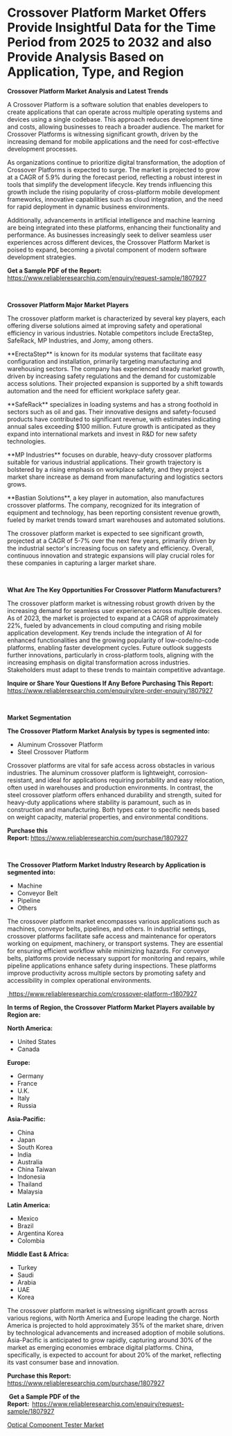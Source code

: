 <p><h1>Crossover Platform Market Offers Provide Insightful Data for the Time Period from 2025 to 2032 and also Provide Analysis Based on Application, Type, and Region</h1></p><p><strong>Crossover Platform Market Analysis and Latest Trends</strong></p>
<p><p>A Crossover Platform is a software solution that enables developers to create applications that can operate across multiple operating systems and devices using a single codebase. This approach reduces development time and costs, allowing businesses to reach a broader audience. The market for Crossover Platforms is witnessing significant growth, driven by the increasing demand for mobile applications and the need for cost-effective development processes.</p><p>As organizations continue to prioritize digital transformation, the adoption of Crossover Platforms is expected to surge. The market is projected to grow at a CAGR of 5.9% during the forecast period, reflecting a robust interest in tools that simplify the development lifecycle. Key trends influencing this growth include the rising popularity of cross-platform mobile development frameworks, innovative capabilities such as cloud integration, and the need for rapid deployment in dynamic business environments.</p><p>Additionally, advancements in artificial intelligence and machine learning are being integrated into these platforms, enhancing their functionality and performance. As businesses increasingly seek to deliver seamless user experiences across different devices, the Crossover Platform Market is poised to expand, becoming a pivotal component of modern software development strategies.</p></p>
<p><strong>Get a Sample PDF of the Report:&nbsp;</strong> <a href="https://www.reliableresearchiq.com/enquiry/request-sample/1807927?utm_campaign=2271&utm_medium=2&utm_source=Github&utm_content=ia&utm_term=10042025&utm_id=crossover-platform">https://www.reliableresearchiq.com/enquiry/request-sample/1807927</a></p>
<p>&nbsp;</p>
<p><strong>Crossover Platform Major Market Players</strong></p>
<p><p>The crossover platform market is characterized by several key players, each offering diverse solutions aimed at improving safety and operational efficiency in various industries. Notable competitors include ErectaStep, SafeRack, MP Industries, and Jomy, among others.</p><p>**ErectaStep** is known for its modular systems that facilitate easy configuration and installation, primarily targeting manufacturing and warehousing sectors. The company has experienced steady market growth, driven by increasing safety regulations and the demand for customizable access solutions. Their projected expansion is supported by a shift towards automation and the need for efficient workplace safety gear.</p><p>**SafeRack** specializes in loading systems and has a strong foothold in sectors such as oil and gas. Their innovative designs and safety-focused products have contributed to significant revenue, with estimates indicating annual sales exceeding $100 million. Future growth is anticipated as they expand into international markets and invest in R&D for new safety technologies.</p><p>**MP Industries** focuses on durable, heavy-duty crossover platforms suitable for various industrial applications. Their growth trajectory is bolstered by a rising emphasis on workplace safety, and they project a market share increase as demand from manufacturing and logistics sectors grows. </p><p>**Bastian Solutions**, a key player in automation, also manufactures crossover platforms. The company, recognized for its integration of equipment and technology, has been reporting consistent revenue growth, fueled by market trends toward smart warehouses and automated solutions.</p><p>The crossover platform market is expected to see significant growth, projected at a CAGR of 5-7% over the next few years, primarily driven by the industrial sector's increasing focus on safety and efficiency. Overall, continuous innovation and strategic expansions will play crucial roles for these companies in capturing a larger market share.</p></p>
<p>&nbsp;</p>
<p><strong>What Are The Key Opportunities For Crossover Platform Manufacturers?</strong></p>
<p><p>The crossover platform market is witnessing robust growth driven by the increasing demand for seamless user experiences across multiple devices. As of 2023, the market is projected to expand at a CAGR of approximately 22%, fueled by advancements in cloud computing and rising mobile application development. Key trends include the integration of AI for enhanced functionalities and the growing popularity of low-code/no-code platforms, enabling faster development cycles. Future outlook suggests further innovations, particularly in cross-platform tools, aligning with the increasing emphasis on digital transformation across industries. Stakeholders must adapt to these trends to maintain competitive advantage.</p></p>
<p><strong>Inquire or Share Your Questions If Any Before Purchasing This Report:</strong> <a href="https://www.reliableresearchiq.com/enquiry/pre-order-enquiry/1807927?utm_campaign=2271&utm_medium=2&utm_source=Github&utm_content=ia&utm_term=10042025&utm_id=crossover-platform">https://www.reliableresearchiq.com/enquiry/pre-order-enquiry/1807927</a></p>
<p>&nbsp;</p>
<p><strong>Market Segmentation</strong></p>
<p><strong>The Crossover Platform Market Analysis by types is segmented into:</strong></p>
<p><ul><li>Aluminum Crossover Platform</li><li>Steel Crossover Platform</li></ul></p>
<p><p>Crossover platforms are vital for safe access across obstacles in various industries. The aluminum crossover platform is lightweight, corrosion-resistant, and ideal for applications requiring portability and easy relocation, often used in warehouses and production environments. In contrast, the steel crossover platform offers enhanced durability and strength, suited for heavy-duty applications where stability is paramount, such as in construction and manufacturing. Both types cater to specific needs based on weight capacity, material properties, and environmental conditions.</p></p>
<p><strong>Purchase this Report:&nbsp;</strong><a href="https://www.reliableresearchiq.com/purchase/1807927?utm_campaign=2271&utm_medium=2&utm_source=Github&utm_content=ia&utm_term=10042025&utm_id=crossover-platform">https://www.reliableresearchiq.com/purchase/1807927</a></p>
<p>&nbsp;</p>
<p><strong>The Crossover Platform Market Industry Research by Application is segmented into:</strong></p>
<p><ul><li>Machine</li><li>Conveyor Belt</li><li>Pipeline</li><li>Others</li></ul></p>
<p><p>The crossover platform market encompasses various applications such as machines, conveyor belts, pipelines, and others. In industrial settings, crossover platforms facilitate safe access and maintenance for operators working on equipment, machinery, or transport systems. They are essential for ensuring efficient workflow while minimizing hazards. For conveyor belts, platforms provide necessary support for monitoring and repairs, while pipeline applications enhance safety during inspections. These platforms improve productivity across multiple sectors by promoting safety and accessibility in complex operational environments.</p></p>
<p><a href="https://www.reliableresearchiq.com/crossover-platform-r1807927?utm_campaign=2271&utm_medium=2&utm_source=Github&utm_content=ia&utm_term=10042025&utm_id=crossover-platform">&nbsp;https://www.reliableresearchiq.com/crossover-platform-r1807927</a></p>
<p><strong>In terms of Region, the Crossover Platform Market Players available by Region are:</strong></p>
<p>
    <p> <strong> North America: </strong>
        <ul>
            <li>United States</li>
            <li>Canada</li>
        </ul>
        </p> 
    <p> <strong> Europe: </strong>
        <ul>
            <li>Germany</li>
            <li>France</li>
            <li>U.K.</li>
            <li>Italy</li>
            <li>Russia</li>
        </ul>
        </p> 
    <p> <strong> Asia-Pacific: </strong>
        <ul>
            <li>China</li>
            <li>Japan</li>
            <li>South Korea</li>
            <li>India</li>
            <li>Australia</li>
            <li>China Taiwan</li>
            <li>Indonesia</li>
            <li>Thailand</li>
            <li>Malaysia</li>
        </ul>
        </p> 
    <p> <strong> Latin America: </strong>
        <ul>
            <li>Mexico</li>
            <li>Brazil</li>
            <li>Argentina Korea</li>
            <li>Colombia</li>
        </ul>
        </p> 
    <p> <strong> Middle East & Africa: </strong>
        <ul>
            <li>Turkey</li>
            <li>Saudi</li>
            <li>Arabia</li>
            <li>UAE</li>
            <li>Korea</li>
        </ul>
    </p>
    </p>
<p><p>The crossover platform market is witnessing significant growth across various regions, with North America and Europe leading the charge. North America is projected to hold approximately 35% of the market share, driven by technological advancements and increased adoption of mobile solutions. Asia-Pacific is anticipated to grow rapidly, capturing around 30% of the market as emerging economies embrace digital platforms. China, specifically, is expected to account for about 20% of the market, reflecting its vast consumer base and innovation.</p></p>
<p><strong>Purchase this Report: </strong><a href="https://www.reliableresearchiq.com/purchase/1807927?utm_campaign=2271&utm_medium=2&utm_source=Github&utm_content=ia&utm_term=10042025&utm_id=crossover-platform">https://www.reliableresearchiq.com/purchase/1807927</a></p>
<p>&nbsp;<strong>Get a Sample PDF of the Report:&nbsp;&nbsp;</strong><a href="https://www.reliableresearchiq.com/enquiry/request-sample/1807927?utm_campaign=2271&utm_medium=2&utm_source=Github&utm_content=ia&utm_term=10042025&utm_id=crossover-platform">https://www.reliableresearchiq.com/enquiry/request-sample/1807927</a></p>
<p><strong></strong></p>
<p><p><a href="https://github.com/ogbadujonito22/Market-Research-Report-List-1/blob/main/optical-component-tester-market.md?utm_campaign=2271&utm_medium=2&utm_source=Github&utm_content=ia&utm_term=10042025&utm_id=crossover-platform">Optical Component Tester Market</a></p></p>